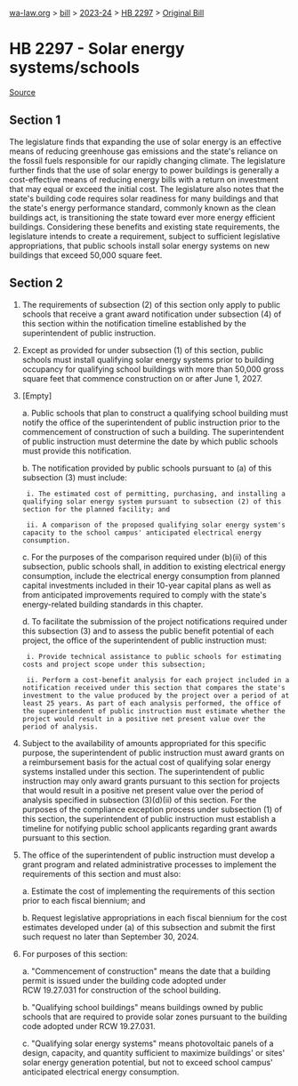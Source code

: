 [wa-law.org](/) > [bill](/bill/) > [2023-24](/bill/2023-24/) > [HB 2297](/bill/2023-24/hb/2297/) > [Original Bill](/bill/2023-24/hb/2297/1/)

# HB 2297 - Solar energy systems/schools

[Source](http://lawfilesext.leg.wa.gov/biennium/2023-24/Pdf/Bills/House%20Bills/2297.pdf)

## Section 1
The legislature finds that expanding the use of solar energy is an effective means of reducing greenhouse gas emissions and the state's reliance on the fossil fuels responsible for our rapidly changing climate. The legislature further finds that the use of solar energy to power buildings is generally a cost-effective means of reducing energy bills with a return on investment that may equal or exceed the initial cost. The legislature also notes that the state's building code requires solar readiness for many buildings and that the state's energy performance standard, commonly known as the clean buildings act, is transitioning the state toward ever more energy efficient buildings. Considering these benefits and existing state requirements, the legislature intends to create a requirement, subject to sufficient legislative appropriations, that public schools install solar energy systems on new buildings that exceed 50,000 square feet.

## Section 2
1. The requirements of subsection (2) of this section only apply to public schools that receive a grant award notification under subsection (4) of this section within the notification timeline established by the superintendent of public instruction.

2. Except as provided for under subsection (1) of this section, public schools must install qualifying solar energy systems prior to building occupancy for qualifying school buildings with more than 50,000 gross square feet that commence construction on or after June 1, 2027.

3. [Empty]

    a. Public schools that plan to construct a qualifying school building must notify the office of the superintendent of public instruction prior to the commencement of construction of such a building. The superintendent of public instruction must determine the date by which public schools must provide this notification.

    b. The notification provided by public schools pursuant to (a) of this subsection (3) must include:

        i. The estimated cost of permitting, purchasing, and installing a qualifying solar energy system pursuant to subsection (2) of this section for the planned facility; and

        ii. A comparison of the proposed qualifying solar energy system's capacity to the school campus' anticipated electrical energy consumption.

    c. For the purposes of the comparison required under (b)(ii) of this subsection, public schools shall, in addition to existing electrical energy consumption, include the electrical energy consumption from planned capital investments included in their 10-year capital plans as well as from anticipated improvements required to comply with the state's energy-related building standards in this chapter.

    d. To facilitate the submission of the project notifications required under this subsection (3) and to assess the public benefit potential of each project, the office of the superintendent of public instruction must:

        i. Provide technical assistance to public schools for estimating costs and project scope under this subsection;

        ii. Perform a cost-benefit analysis for each project included in a notification received under this section that compares the state's investment to the value produced by the project over a period of at least 25 years. As part of each analysis performed, the office of the superintendent of public instruction must estimate whether the project would result in a positive net present value over the period of analysis.

4. Subject to the availability of amounts appropriated for this specific purpose, the superintendent of public instruction must award grants on a reimbursement basis for the actual cost of qualifying solar energy systems installed under this section. The superintendent of public instruction may only award grants pursuant to this section for projects that would result in a positive net present value over the period of analysis specified in subsection (3)(d)(ii) of this section. For the purposes of the compliance exception process under subsection (1) of this section, the superintendent of public instruction must establish a timeline for notifying public school applicants regarding grant awards pursuant to this section.

5. The office of the superintendent of public instruction must develop a grant program and related administrative processes to implement the requirements of this section and must also:

    a. Estimate the cost of implementing the requirements of this section prior to each fiscal biennium; and

    b. Request legislative appropriations in each fiscal biennium for the cost estimates developed under (a) of this subsection and submit the first such request no later than September 30, 2024.

6. For purposes of this section:

    a. "Commencement of construction" means the date that a building permit is issued under the building code adopted under RCW 19.27.031 for construction of the school building.

    b. "Qualifying school buildings" means buildings owned by public schools that are required to provide solar zones pursuant to the building code adopted under RCW 19.27.031.

    c. "Qualifying solar energy systems" means photovoltaic panels of a design, capacity, and quantity sufficient to maximize buildings' or sites' solar energy generation potential, but not to exceed school campus' anticipated electrical energy consumption.
